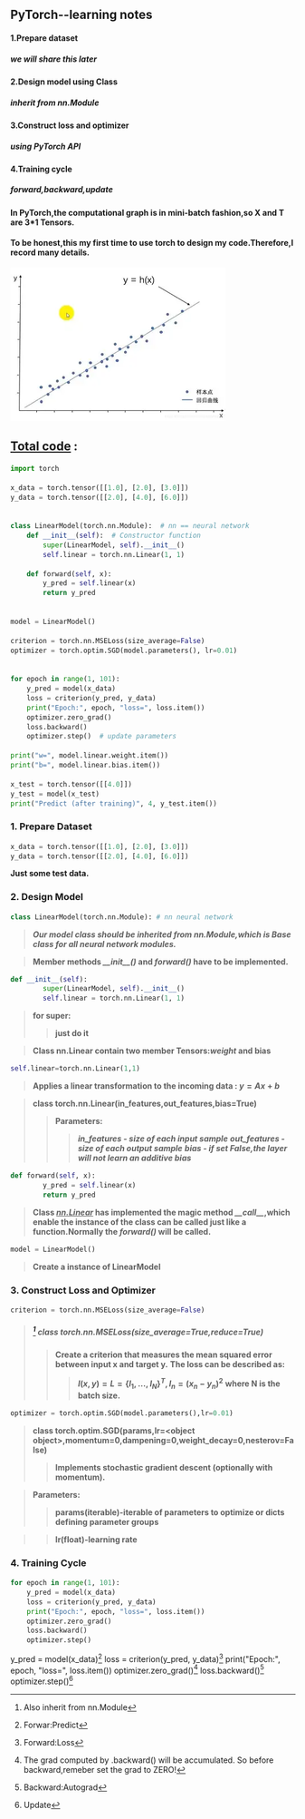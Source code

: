## PyTorch--learning notes

#### 1.Prepare dataset
##### we will share this later
#### 2.Design model using Class
##### inherit from nn.Module
#### 3.Construct loss and optimizer
##### using PyTorch API
#### 4.Training cycle
##### forward,backward,update


__In PyTorch,the computational graph is in mini-batch fashion,so X and T are 3*1 Tensors.__

#### To be honest,this my first time to use torch to design my code.Therefore,I record many details.

![alt text](Linear.png)

## [Total code](PyTorch%20Fashion.py) : 
``` python
import torch

x_data = torch.tensor([[1.0], [2.0], [3.0]])
y_data = torch.tensor([[2.0], [4.0], [6.0]])


class LinearModel(torch.nn.Module):  # nn == neural network
    def __init__(self):  # Constructor function
        super(LinearModel, self).__init__()
        self.linear = torch.nn.Linear(1, 1)

    def forward(self, x):
        y_pred = self.linear(x)
        return y_pred


model = LinearModel()

criterion = torch.nn.MSELoss(size_average=False)
optimizer = torch.optim.SGD(model.parameters(), lr=0.01)


for epoch in range(1, 101):
    y_pred = model(x_data)
    loss = criterion(y_pred, y_data)
    print("Epoch:", epoch, "loss=", loss.item())
    optimizer.zero_grad()
    loss.backward()
    optimizer.step()  # update parameters

print("w=", model.linear.weight.item())
print("b=", model.linear.bias.item())

x_test = torch.tensor([[4.0]])
y_test = model(x_test)
print("Predict (after training)", 4, y_test.item())

```

### 1. Prepare Dataset
``` python
x_data = torch.tensor([[1.0], [2.0], [3.0]])
y_data = torch.tensor([[2.0], [4.0], [6.0]])
```
__Just some test data.__
### 2. Design Model
``` python
class LinearModel(torch.nn.Module): # nn neural network
```
>___Our model class should be inherited from nn.Module,which is Base class for all neural network modules.___


>__Member methods _\_\_init\_\_()_ and _forward()_ have to be implemented.__

``` python
def __init__(self):
        super(LinearModel, self).__init__() 
        self.linear = torch.nn.Linear(1, 1)

```

>__for super:__
>>__just do it__

>__Class nn.Linear contain two member Tensors:_weight_ and bias__

``` python
self.linear=torch.nn.Linear(1,1)
```
>__Applies a linear transformation to the incoming data : $y=Ax+b$__

>__class torch.nn.Linear(in_features,out_features,bias=True)__
>>__Parameters:__    
>>>___in_features - size of each input sample___
               ___out_features - size of each output sample___
               ___bias - if set False,the layer will not learn an additive bias___

``` python
def forward(self, x):
        y_pred = self.linear(x)
        return y_pred
```
>__Class ___<u>nn.Linear___</u> has implemented the magic method ___\_\_call\_\____,which enable the instance of the class can be called just like a function.Normally the ___forward()___ will be called.__

``` python
model = LinearModel()
```
>__Create a instance of LinearModel__


### 3. Construct Loss and Optimizer
``` python
criterion = torch.nn.MSELoss(size_average=False)
```
>##### [^1] class torch.nn.MSELoss(size_average=True,reduce=True)
>>__Create a criterion that measures the mean squared error between input x and target y.__
>>__The loss can be described as:__
>>>__$l(x,y)=L=\{l_1,\dots,l_N\}{^T}, l_n=(x_n-y_n){^2}$__
>>>__where N is the batch size.__



``` python
optimizer = torch.optim.SGD(model.parameters(),lr=0.01)
```

> __class torch.optim.SGD(params,lr=\<object object\>,momentum=0,dampening=0,weight_decay=0,nesterov=False)__
>>__Implements stochastic gradient descent (optionally with momentum).__

>__Parameters:__ 
>>__params(iterable)-iterable of parameters to optimize or dicts defining parameter groups__

>>__lr(float)-learning rate__


### 4. Training Cycle

``` python 
for epoch in range(1, 101):
    y_pred = model(x_data)
    loss = criterion(y_pred, y_data)
    print("Epoch:", epoch, "loss=", loss.item())
    optimizer.zero_grad()
    loss.backward()
    optimizer.step()

```

y_pred = model(x_data)[^2]
loss = criterion(y_pred, y_data)[^3]
print("Epoch:", epoch, "loss=", loss.item())
optimizer.zero_grad()[^4]
loss.backward()[^5]
optimizer.step()[^6]




[^1]:Also inherit from nn.Module
[^2]:Forwar:Predict
[^3]:Forward:Loss
[^4]:The grad computed by .backward() will be accumulated.
So before backward,remeber set the grad to ZERO!
[^5]:Backward:Autograd
[^6]:Update
